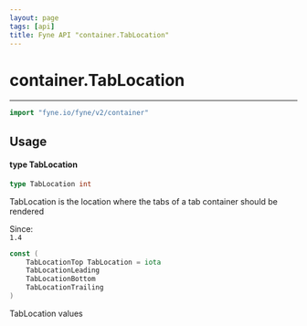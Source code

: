 ```yaml
---
layout: page
tags: [api]
title: Fyne API "container.TabLocation"
---
```


# container.TabLocation
---
```go
import "fyne.io/fyne/v2/container"
```

## Usage

#### type TabLocation

```go
type TabLocation int
```

TabLocation is the location where the tabs of a tab container should be rendered


<div class="since">Since: <code>
1.4</code></div>

```go
const (
	TabLocationTop TabLocation = iota
	TabLocationLeading
	TabLocationBottom
	TabLocationTrailing
)
```
TabLocation values
